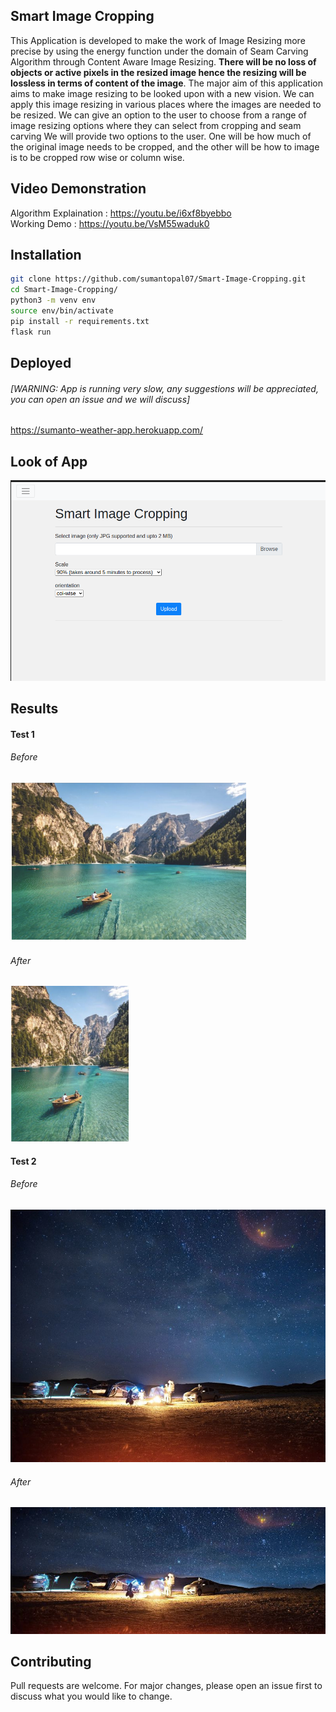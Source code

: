 ## Smart Image Cropping

This Application is developed to make the work of Image Resizing more precise by
using the energy function under the domain of Seam Carving Algorithm through
Content Aware Image Resizing. **There will be no loss of objects or active pixels
in the resized image hence the resizing will be lossless in terms of content of the
image**.
The major aim of this application aims to make image resizing to be looked upon
with a new vision. We can apply this image resizing in various places where the
images are needed to be resized. We can give an option to the user to choose
from a range of image resizing options where they can select from cropping and
seam carving
We will provide two options to the user. One will be how much of the original
image needs to be cropped, and the other will be how to image is to be cropped row wise or column wise.

## Video Demonstration 

Algorithm Explaination : https://youtu.be/i6xf8byebbo  
Working Demo           : https://youtu.be/VsM55waduk0


## Installation

```bash
git clone https://github.com/sumantopal07/Smart-Image-Cropping.git
cd Smart-Image-Cropping/
python3 -m venv env
source env/bin/activate
pip install -r requirements.txt 
flask run
```
## Deployed   
###### [WARNING: App is running very slow, any suggestions will be appreciated, you can open an issue and we will discuss]   
https://sumanto-weather-app.herokuapp.com/ 

## Look of App  
![](Screenshots/x5.png) 



## Results

#### Test 1
###### Before  
![](Screenshots/x1.png) 

###### After  
![](Screenshots/x2.png)

#### Test 2
###### Before  
![](Screenshots/x3.png) 

###### After  
![](Screenshots/x4.png)





## Contributing
Pull requests are welcome. For major changes, please open an issue first to discuss what you would like to change.
